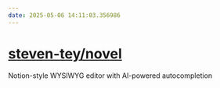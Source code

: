 ```yaml
---
date: 2025-05-06 14:11:03.356986
---
```


# [steven-tey/novel](https://github.com/steven-tey/novel)

Notion-style WYSIWYG editor with AI-powered autocompletion